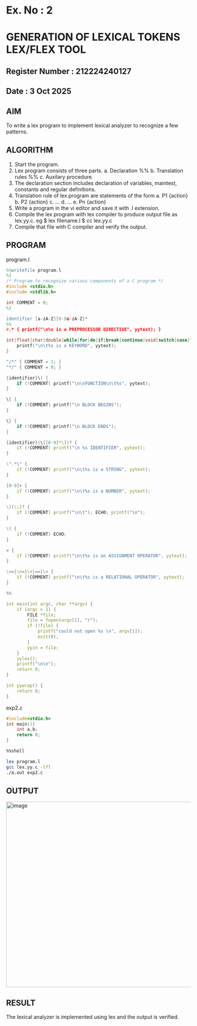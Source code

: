# Ex. No : 2	
# GENERATION OF LEXICAL TOKENS LEX/FLEX TOOL
## Register Number : 212224240127
## Date : 3 Oct 2025

## AIM   
To write a lex program to implement lexical analyzer to recognize a few patterns.

## ALGORITHM
1.	Start the program.
2.	Lex program consists of three parts.
    a.	Declaration %%
    b.	Translation rules %%
    c.	Auxilary procedure.
3.	The declaration section includes declaration of variables, maintest, constants and regular definitions.
4.	Translation rule of lex program are statements of the form
    a.	P1 {action}
    b.	P2 {action}
    c.	…
    d.	…
    e.	Pn {action}
5.	Write a program in the vi editor and save it with .l extension.
6.	Compile the lex program with lex compiler to produce output file as lex.yy.c. eg $ lex filename.l $ cc lex.yy.c
7.	Compile that file with C compiler and verify the output.

## PROGRAM

program.l
```l
%%writefile program.l
%{
/* Program to recognize various components of a C program */
#include <stdio.h>
#include <stdlib.h>

int COMMENT = 0;
%}

identifier [a-zA-Z][0-9a-zA-Z]*
%%
#.* { printf("\n%s is a PREPROCESSOR DIRECTIVE", yytext); }

int|float|char|double|while|for|do|if|break|continue|void|switch|case|long|struct|const|typedef|return|else|goto {
    printf("\n\t%s is a KEYWORD", yytext);
}

"/*" { COMMENT = 1; }
"*/" { COMMENT = 0; }

{identifier}\( {
    if (!COMMENT) printf("\n\nFUNCTION\n\t%s", yytext);
}

\{ {
    if (!COMMENT) printf("\n BLOCK BEGINS");
}

\} {
    if (!COMMENT) printf("\n BLOCK ENDS");
}

{identifier}(\[[0-9]*\])? {
    if (!COMMENT) printf("\n %s IDENTIFIER", yytext);
}

\".*\" {
    if (!COMMENT) printf("\n\t%s is a STRING", yytext);
}

[0-9]+ {
    if (!COMMENT) printf("\n\t%s is a NUMBER", yytext);
}

\)(\;)? {
    if (!COMMENT) printf("\n\t"); ECHO; printf("\n");
}

\( {
    if (!COMMENT) ECHO;
}

= {
    if (!COMMENT) printf("\n\t%s is an ASSIGNMENT OPERATOR", yytext);
}

\<=|\>=|\<|==|\> {
    if (!COMMENT) printf("\n\t%s is a RELATIONAL OPERATOR", yytext);
}

%%

int main(int argc, char **argv) {
    if (argc > 1) {
        FILE *file;
        file = fopen(argv[1], "r");
        if (!file) {
            printf("could not open %s \n", argv[1]);
            exit(0);
        }
        yyin = file;
    }
    yylex();
    printf("\n\n");
    return 0;
}

int yywrap() {
    return 0;
}
```

exp2.c
```c
#include<stdio.h>
int main(){
    int a,b;
    return 0;
}
```

```bash
%%shell

lex program.l
gcc lex.yy.c -lfl
./a.out exp2.c
```

## OUTPUT 
<img width="543" height="505" alt="image" src="https://github.com/user-attachments/assets/d9f1adda-9952-4c39-bc18-6f0752ed1ffe" />

## RESULT
The lexical analyzer is implemented using lex and the output is verified.
